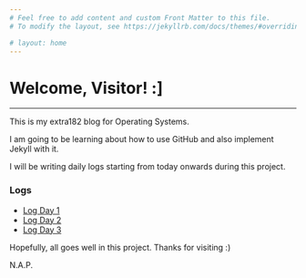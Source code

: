 ```yaml
---
# Feel free to add content and custom Front Matter to this file.
# To modify the layout, see https://jekyllrb.com/docs/themes/#overriding-theme-defaults

# layout: home
---
```

# Welcome, Visitor! :]
---



This is my extra182 blog for Operating Systems.

I am going to be learning about how to use GitHub and also implement Jekyll with it.

I will be writing daily logs starting from today onwards during this project.

### Logs
- [Log Day 1](2018/12/28/log.html)
- [Log Day 2](2018/12/29/log.html)
- [Log Day 3](2018/12/30/log.html)






Hopefully, all goes well in this project.
Thanks for visiting :)

N.A.P.
